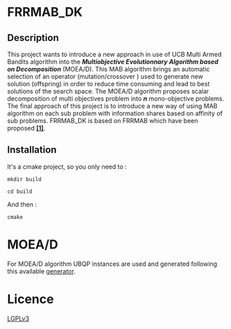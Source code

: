 # FRRMAB_DK

## Description

This project wants to introduce a new approach in use of UCB Multi Armed Bandits algorithm into the  ***Multiobjective Evolutionnary Algorithm based on Decomposition*** (MOEA/D). 
This MAB algorithm brings an automatic selection of an operator (mutation/crossover ) used to generate new solution (offspring) in order to reduce time consuming and lead to best solutions of the search space.
The MOEA/D algorithm proposes scalar decomposition of multi objectives problem into ***n*** mono-objective problems. 
The final approach of this project is to introduce a new way of using MAB algorithm on each sub problem with information shares based on affinity of sub problems. FRRMAB_DK is based on FRRMAB which have been proposed **[[1]](https://doi.org/10.1109/TEVC.2013.2239648)**.

## Installation

It's a cmake project, so you only need to :

```commandline
mkdir build 
```

```commandline
cd build 
```

And then : 
```commandline
cmake 
```

# MOEA/D

For MOEA/D algorithm UBQP instances are used and generated following this available [generator](http://mocobench.sourceforge.net/index.php?n=Problem.MUBQP).

# Licence

[LGPLv3](http://www.cecill.info/index.en.html)
